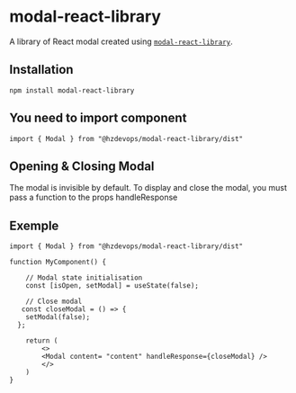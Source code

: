# modal-react-library

A library of React modal created using [`modal-react-library`]((https://www.npmjs.com/package/@hzdevops/modal-react-library)).

## Installation

```
npm install modal-react-library
```

## You need to import component

```
import { Modal } from "@hzdevops/modal-react-library/dist"

```

## Opening & Closing Modal

The modal is invisible by default. To display and close the modal,  you must pass a function to the props handleResponse

## Exemple


```
import { Modal } from "@hzdevops/modal-react-library/dist"

function MyComponent() {

    // Modal state initialisation
    const [isOpen, setModal] = useState(false);
    
    // Close modal
   const closeModal = () => {
    setModal(false);
  };

    return (
        <>
        <Modal content= "content" handleResponse={closeModal} />
        </>
    )
}

```
